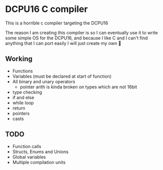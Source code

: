 # DCPU16 C compiler

This is a horrible c compiler targeting the DCPU16 

The reason I am creating this compiler is so I can eventually use it to write
some simple OS for the DCPU16, and because I like C and I can't find anything 
that I can port easily I will just create my own :shrug:

## Working
* Functions
* Variables (must be declared at start of function)
* All binary and unary operators
    * pointer arith is kinda broken on types which are not 16bit
* type checking
* if and else
* while loop
* return
* pointers
* casts

## TODO
* Function calls
* Structs, Enums and Unions
* Global variables
* Multiple compilation units
